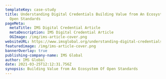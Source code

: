 ```yaml
---
templateKey: case-study
title: Understanding Digital Credentials Building Value from An Ecosystem Of
  Open Standards
pageMeta:
  metaTitle: IMS Digital Credential Article
  metaDescription: IMS Digital Credential Article
  OGImage: /img/ims-article-cover.png
websiteURL: https://www.imsglobal.org/understanding-digital-credentials
featuredimage: /img/ims-article-cover.png
bannerOverlay: true
publishing-company-name: IMS Global
author: IMS Global
date: 2021-03-25T12:12:31.756Z
synopsis: Building Value from An Ecosystem Of Open Standards
---
```

